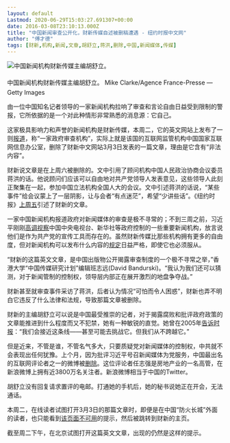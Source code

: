 ```yaml
---
layout: default
Lastmod: 2020-06-29T15:03:27.691307+00:00
date: 2016-03-08T23:10:13.000Z
title: "中国新闻审查公开化，财新传媒自述被删稿遭遇 - 纽约时报中文网"
author: "傅才德"
tags: [财新,机构,新闻,文章,胡舒立,蒋洪,删除,中国,新闻媒体,传媒]
---
```


![中国新闻机构财新传媒主编胡舒立。](https://images.weserv.nl/?url=https%3A//static01.nyt.com/images/2016/03/09/world/09chinacensor-web1/09chinacensor-web1-master1050.jpg)

中国新闻机构财新传媒主编胡舒立。 Mike Clarke/Agence France-Presse — Getty Images

由一位中国知名记者领导的一家新闻机构拉响了审查和言论自由日益受到限制的警报，它所依据的是一个对此种情形非常熟悉的消息源：它自己。

这家极具影响力和声誉的新闻机构是财新传媒，本周二，它的英文网站上发布了一则[报道](http://bit.ly/1nsX52b)，称“一家政府审查机构”，实际上就是该国的互联网监管机构中国国家互联网信息办公室，删除了财新中文网站3月3日发表的一篇文章，理由是它含有“非法内容”。

财新说文章是在上周六被删除的。文中引用了顾问机构中国人民政治协商会议委员蒋洪的话。他说顾问们应该可以自由地对共产党领导人发表意见，这些领导人此刻正聚集在一起，参加中国立法机构全国人大的会议。文中引述蒋洪的话说，“某些事件”给会议蒙上了一层阴影，让与会者“有点迷茫”，希望“少讲些话”。《纽约时报》[上周五](http://cn.nytimes.com/china/20160306/c06chinaviews/)引述了财新的文章。

一家中国新闻机构报道政府对新闻媒体的审查是极不寻常的；不到三周之前，习近平刚刚[高调视察](http://www.nytimes.com/2016/02/23/world/asia/china-media-policy-xi-jinping.html)中国中央电视台、新华社等政府控制的一些重要新闻机构，放言说他们是作为共产党的宣传工具而存在的。虽然财新传媒比那些机构拥有更多的自由度，但对新闻机构可以发布什么内容的[规定](http://www.nytimes.com/2015/09/07/business/media/caijing-journalists-shaming-signals-chinas-growing-control-over-news-media.html)日益严格，即使它也必须服从。

“财新的这篇英文文章，是中国出版物公开揭露审查制度的一个极不寻常之举，”香港大学“中国传媒研究计划”编辑班志远(David Bandurski)。“我认为我们还可以猜测，对于新闻管制的控制权，领导层内部正在展开激烈的地盘争夺战。”

财新甚至就审查事件采访了蒋洪，后者认为情况“可怕而令人困惑”，财新也弄不明白它违反了什么法律和法规，导致那篇文章被删除。

财新的主编胡舒立可以说是中国最受推崇的记者，对于揭露腐败和批评政府政策的文章能推进到什么程度而又不犯禁，她有一种敏锐的直觉。她曾在2005年[告诉时报](http://www.nytimes.com/2005/04/18/business/worldbusiness/pushing-and-toeing-the-line-in-china.html)：“我们会接近这条线——甚至可能去挑战它。但我们从不跨越它。”

但是近来，不管是谁，不管名气多大，只要质疑党对新闻媒体的控制权，中共就不会表现出任何犹豫。上个月，因为批评习近平号召新闻媒体为党服务，中国最出名的互联网评论者之一的微博被[删除](http://www.nytimes.com/2016/02/29/world/asia/china-deletes-microblog-weibo-ren-zhiqiang-critic-xi-jinping.html)。这位评论者任志强是房地产业的一名高管，在新浪微博上拥有近3800万名关注者。新浪微博相当于中国的Twitter。

胡舒立没有回复请求置评的电邮。打通她的手机后，她的秘书说她正在开会，无法通话。

本周二，在线读者试图打开3月3日的那篇文章时，即便是在中国“防火长城”外面的读者，也只能看到[该页面不可用](http://other.caixin.com/404/index.html)的提示，然后被跳转到财新的主页。

截至周二下午，在北京试图打开这篇英文文章，出现的仍然是这样的提示。

